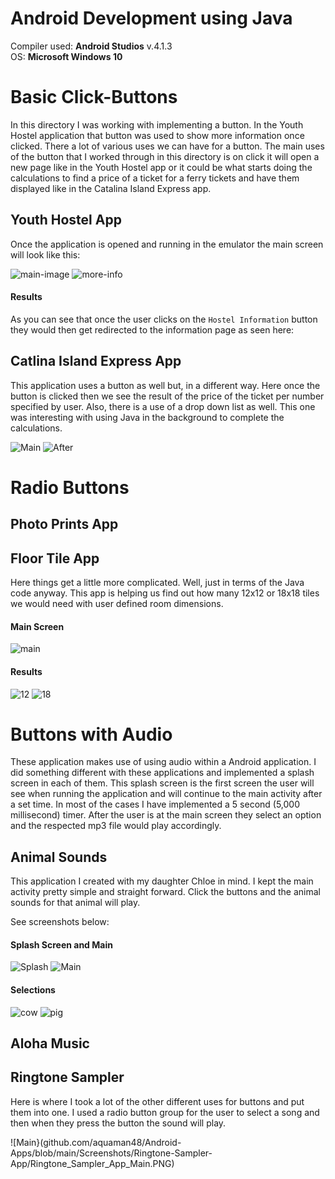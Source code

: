 # Android Development using Java

Compiler used: **Android Studios** v.4.1.3 <br />
OS: **Microsoft Windows 10**

# Basic Click-Buttons

In this directory I was working with implementing a button. In the Youth Hostel application that button was used to show more information once clicked. There a lot of various uses we can have for a button. The main uses of the button that I worked through in this directory is on click it will open a new page like in the Youth Hostel app or it could be what starts doing the calculations to find a price of a ticket for a ferry tickets and have them displayed like in the Catalina Island Express app. 


## Youth Hostel App

Once the application is opened and running in the emulator the main screen will look like this:

![main-image](https://github.com/aquaman48/Android-Apps/blob/main/Screenshots/Youth-Hostel-App/Youth_Hostel_Main.PNG) ![more-info](https://github.com/aquaman48/Android-Apps/blob/main/Screenshots/Youth-Hostel-App/Youth_Hostel_Info.PNG)


#### Results
As you can see that once the user clicks on the `Hostel Information` button they would then get redirected to the information page as seen here:



## Catlina Island Express App

This application uses a button as well but, in a different way. Here once the button is clicked then we see the result of the price of the ticket per number specified by user. 
Also, there is a use of a drop down list as well. This one was interesting with using Java in the background to complete the calculations. 

![Main](https://github.com/aquaman48/Android-Apps/blob/main/Screenshots/Catalina-Island-Express/Catalina_Ferry_Before.PNG) ![After](https://github.com/aquaman48/Android-Apps/blob/main/Screenshots/Catalina-Island-Express/Catalina_Ferry_After.PNG)

# Radio Buttons

## Photo Prints App 

## Floor Tile App 

Here things get a little more complicated. Well, just in terms of the Java code anyway. This app is helping us find out how many 12x12 or 18x18 tiles we would need with user defined room dimensions.

#### Main Screen


![main](https://github.com/aquaman48/Android-Apps/blob/main/Screenshots/Floor-Tile-App/Floor_Tile_App_Main.PNG) 


#### Results

![12](https://github.com/aquaman48/Android-Apps/blob/main/Screenshots/Floor-Tile-App/Floor_Tile_App_Twelve.PNG) ![18](https://github.com/aquaman48/Android-Apps/blob/main/Screenshots/Floor-Tile-App/Floor_Tile_App_Eighteen.PNG)

# Buttons with Audio

These application makes use of using audio within a Android application. I did something different with these applications and implemented a splash screen in each of them. This splash screen is the first screen the user will see when running the application and will continue to the main activity after a set time. In most of the cases I have implemented a 5 second (5,000 millisecond) timer. After the user is at the main screen they select an option and the respected mp3 file would play accordingly. 

## Animal Sounds

This application I created with my daughter Chloe in mind. I kept the main activity pretty simple and straight forward. Click the buttons and the animal sounds for that animal will play.

See screenshots below:

#### Splash Screen and Main 

![Splash](https://github.com/aquaman48/Android-Apps/blob/main/Screenshots/Animal-Sounds/splash_screen.PNG) ![Main](https://github.com/aquaman48/Android-Apps/blob/main/Screenshots/Animal-Sounds/Animal_Sounds_Main.PNG)

#### Selections

![cow](https://github.com/aquaman48/Android-Apps/blob/main/Screenshots/Animal-Sounds/Animal_Sounds_Click_Cow.PNG) ![pig](https://github.com/aquaman48/Android-Apps/blob/main/Screenshots/Animal-Sounds/Animal_Sounds_Click_Pig.PNG)


## Aloha Music 

## Ringtone Sampler

Here is where I took a lot of the other different uses for buttons and put them into one. I used a radio button group for the user to select a song and then when they press the button the sound will play. 

![Main}(github.com/aquaman48/Android-Apps/blob/main/Screenshots/Ringtone-Sampler-App/Ringtone_Sampler_App_Main.PNG)

